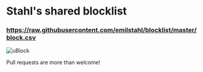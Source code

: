 # Stahl's shared blocklist

### https://raw.githubusercontent.com/emilstahl/blocklist/master/block.csv
![uBlock](https://github.com/emilstahl/blocklist/raw/master/ublock.png)

Pull requests are more than welcome!
